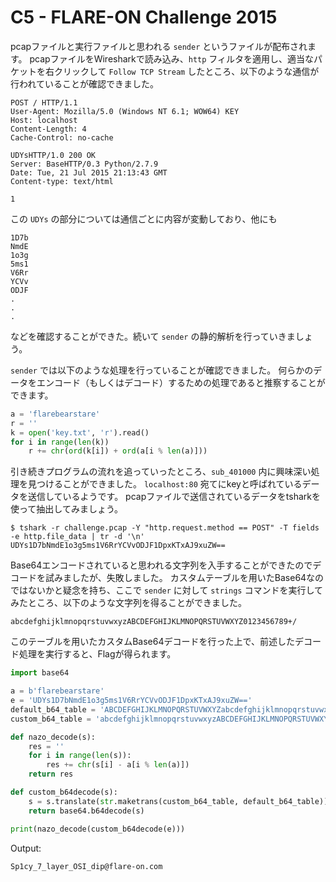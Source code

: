 # C5 - FLARE-ON Challenge 2015

pcapファイルと実行ファイルと思われる `sender` というファイルが配布されます。
pcapファイルをWiresharkで読み込み、`http` フィルタを適用し、適当なパケットを右クリックして `Follow TCP Stream` したところ、以下のような通信が行われていることが確認できました。

```
POST / HTTP/1.1
User-Agent: Mozilla/5.0 (Windows NT 6.1; WOW64) KEY
Host: localhost
Content-Length: 4
Cache-Control: no-cache

UDYsHTTP/1.0 200 OK
Server: BaseHTTP/0.3 Python/2.7.9
Date: Tue, 21 Jul 2015 21:13:43 GMT
Content-type: text/html

1
```

この `UDYs` の部分については通信ごとに内容が変動しており、他にも

```
1D7b
NmdE
1o3g
5ms1
V6Rr
YCVv
ODJF
.
.
.
```

などを確認することができた。続いて `sender` の静的解析を行っていきましょう。

`sender` では以下のような処理を行っていることが確認できました。
何らかのデータをエンコード（もしくはデコード）するための処理であると推察することができます。

```py
a = 'flarebearstare'
r = ''
k = open('key.txt', 'r').read()
for i in range(len(k))
    r += chr(ord(k[i]) + ord(a[i % len(a)]))
```

引き続きプログラムの流れを追っていったところ、`sub_401000` 内に興味深い処理を見つけることができました。
`localhost:80` 宛てにkeyと呼ばれているデータを送信しているようです。
pcapファイルで送信されているデータをtsharkを使って抽出してみましょう。

```
$ tshark -r challenge.pcap -Y "http.request.method == POST" -T fields -e http.file_data | tr -d '\n'
UDYs1D7bNmdE1o3g5ms1V6RrYCVvODJF1DpxKTxAJ9xuZW==
```

Base64エンコードされていると思われる文字列を入手することができたのでデコードを試みましたが、失敗しました。
カスタムテーブルを用いたBase64なのではないかと疑念を持ち、ここで `sender` に対して `strings` コマンドを実行してみたところ、以下のような文字列を得ることができました。

```
abcdefghijklmnopqrstuvwxyzABCDEFGHIJKLMNOPQRSTUVWXYZ0123456789+/
```

このテーブルを用いたカスタムBase64デコードを行った上で、前述したデコード処理を実行すると、Flagが得られます。

```py
import base64

a = b'flarebearstare'
e = 'UDYs1D7bNmdE1o3g5ms1V6RrYCVvODJF1DpxKTxAJ9xuZW=='
default_b64_table = 'ABCDEFGHIJKLMNOPQRSTUVWXYZabcdefghijklmnopqrstuvwxyz0123456789+/'
custom_b64_table = 'abcdefghijklmnopqrstuvwxyzABCDEFGHIJKLMNOPQRSTUVWXYZ0123456789+/'

def nazo_decode(s):
    res = ''
    for i in range(len(s)):
        res += chr(s[i] - a[i % len(a)])
    return res

def custom_b64decode(s):
    s = s.translate(str.maketrans(custom_b64_table, default_b64_table))
    return base64.b64decode(s)

print(nazo_decode(custom_b64decode(e)))
```

Output:

```
Sp1cy_7_layer_OSI_dip@flare-on.com
```

